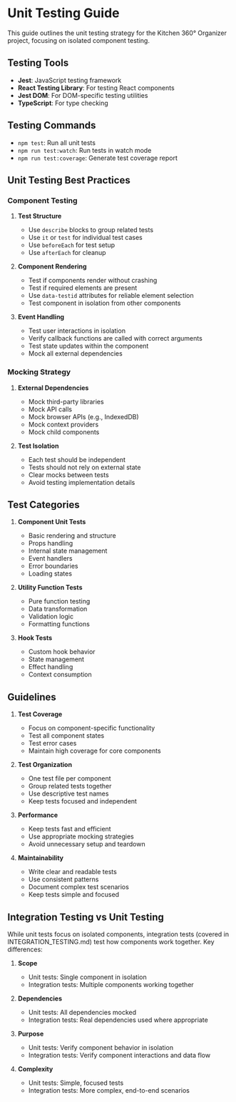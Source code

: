 # Unit Testing Guide

This guide outlines the unit testing strategy for the Kitchen 360° Organizer project, focusing on isolated component testing.

## Testing Tools

- **Jest**: JavaScript testing framework
- **React Testing Library**: For testing React components
- **Jest DOM**: For DOM-specific testing utilities
- **TypeScript**: For type checking

## Testing Commands

- `npm test`: Run all unit tests
- `npm run test:watch`: Run tests in watch mode
- `npm run test:coverage`: Generate test coverage report

## Unit Testing Best Practices

### Component Testing

1. **Test Structure**
   - Use `describe` blocks to group related tests
   - Use `it` or `test` for individual test cases
   - Use `beforeEach` for test setup
   - Use `afterEach` for cleanup

2. **Component Rendering**
   - Test if components render without crashing
   - Test if required elements are present
   - Use `data-testid` attributes for reliable element selection
   - Test component in isolation from other components

3. **Event Handling**
   - Test user interactions in isolation
   - Verify callback functions are called with correct arguments
   - Test state updates within the component
   - Mock all external dependencies

### Mocking Strategy

1. **External Dependencies**
   - Mock third-party libraries
   - Mock API calls
   - Mock browser APIs (e.g., IndexedDB)
   - Mock context providers
   - Mock child components

2. **Test Isolation**
   - Each test should be independent
   - Tests should not rely on external state
   - Clear mocks between tests
   - Avoid testing implementation details

## Test Categories

1. **Component Unit Tests**
   - Basic rendering and structure
   - Props handling
   - Internal state management
   - Event handlers
   - Error boundaries
   - Loading states

2. **Utility Function Tests**
   - Pure function testing
   - Data transformation
   - Validation logic
   - Formatting functions

3. **Hook Tests**
   - Custom hook behavior
   - State management
   - Effect handling
   - Context consumption

## Guidelines

1. **Test Coverage**
   - Focus on component-specific functionality
   - Test all component states
   - Test error cases
   - Maintain high coverage for core components

2. **Test Organization**
   - One test file per component
   - Group related tests together
   - Use descriptive test names
   - Keep tests focused and independent

3. **Performance**
   - Keep tests fast and efficient
   - Use appropriate mocking strategies
   - Avoid unnecessary setup and teardown

4. **Maintainability**
   - Write clear and readable tests
   - Use consistent patterns
   - Document complex test scenarios
   - Keep tests simple and focused

## Integration Testing vs Unit Testing

While unit tests focus on isolated components, integration tests (covered in INTEGRATION_TESTING.md) test how components work together. Key differences:

1. **Scope**
   - Unit tests: Single component in isolation
   - Integration tests: Multiple components working together

2. **Dependencies**
   - Unit tests: All dependencies mocked
   - Integration tests: Real dependencies used where appropriate

3. **Purpose**
   - Unit tests: Verify component behavior in isolation
   - Integration tests: Verify component interactions and data flow

4. **Complexity**
   - Unit tests: Simple, focused tests
   - Integration tests: More complex, end-to-end scenarios 